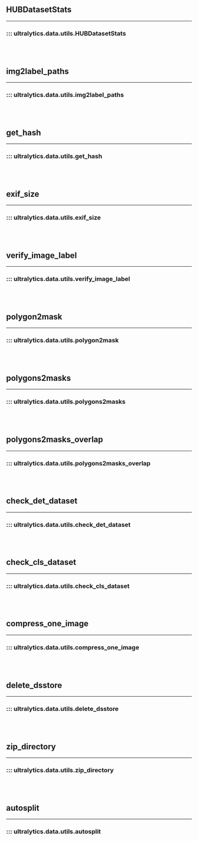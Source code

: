 ## HUBDatasetStats
---
### ::: ultralytics.data.utils.HUBDatasetStats
<br><br>

## img2label_paths
---
### ::: ultralytics.data.utils.img2label_paths
<br><br>

## get_hash
---
### ::: ultralytics.data.utils.get_hash
<br><br>

## exif_size
---
### ::: ultralytics.data.utils.exif_size
<br><br>

## verify_image_label
---
### ::: ultralytics.data.utils.verify_image_label
<br><br>

## polygon2mask
---
### ::: ultralytics.data.utils.polygon2mask
<br><br>

## polygons2masks
---
### ::: ultralytics.data.utils.polygons2masks
<br><br>

## polygons2masks_overlap
---
### ::: ultralytics.data.utils.polygons2masks_overlap
<br><br>

## check_det_dataset
---
### ::: ultralytics.data.utils.check_det_dataset
<br><br>

## check_cls_dataset
---
### ::: ultralytics.data.utils.check_cls_dataset
<br><br>

## compress_one_image
---
### ::: ultralytics.data.utils.compress_one_image
<br><br>

## delete_dsstore
---
### ::: ultralytics.data.utils.delete_dsstore
<br><br>

## zip_directory
---
### ::: ultralytics.data.utils.zip_directory
<br><br>

## autosplit
---
### ::: ultralytics.data.utils.autosplit
<br><br>
